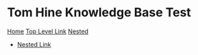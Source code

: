 # Tom Hine Knowledge Base Test

[Home](index.md)
[Top Level Link](top-level-file.md)
[Nested]()

  * [Nested Link](sub/nested-file.md)
